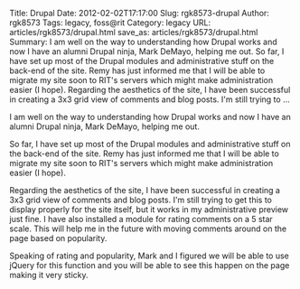 Title: Drupal
Date: 2012-02-02T17:17:00
Slug: rgk8573-drupal
Author: rgk8573
Tags: legacy, foss@rit
Category: legacy
URL: articles/rgk8573/drupal.html
save_as: articles/rgk8573/drupal.html
Summary: I am well on the way to understanding how Drupal works and now I have an alumni Drupal ninja, Mark DeMayo, helping me out.  So far, I have set up most of the Drupal modules and administrative stuff on the back-end of the site. Remy has just informed me that I will be able to migrate my site soon to RIT's servers which might make administration easier (I hope).  Regarding the aesthetics of the site, I have been successful in creating a 3x3 grid view of comments and blog posts. I'm still trying to ... 

I am well on the way to understanding how Drupal works and now I have an
alumni Drupal ninja, Mark DeMayo, helping me out.

So far, I have set up most of the Drupal modules and administrative stuff on
the back-end of the site. Remy has just informed me that I will be able to
migrate my site soon to RIT's servers which might make administration easier
(I hope).

Regarding the aesthetics of the site, I have been successful in creating a 3x3
grid view of comments and blog posts. I'm still trying to get this to display
properly for the site itself, but it works in my administrative preview just
fine. I have also installed a module for rating comments on a 5 star scale.
This will help me in the future with moving comments around on the page based
on popularity.

Speaking of rating and popularity, Mark and I figured we will be able to use
jQuery for this function and you will be able to see this happen on the page
making it very sticky.

